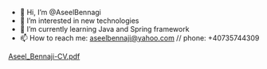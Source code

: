 - 👋 Hi, I’m @AseelBennagi
- 👀 I’m interested in new technologies
- 🌱 I’m currently learning Java and Spring framework
- 📫 How to reach me: aseelbennaji@yahoo.com  // phone: +40735744309

<!---
AseelBennagi/AseelBennagi is a ✨ special ✨ repository because its `README.md` (this file) appears on your GitHub profile.
You can click the Preview link to take a look at your changes.
--->



[Aseel_Bennaji-CV.pdf](https://github.com/AseelBennagi/AseelBennagi/files/8767045/Aseel_Bennaji-CV.pdf)

